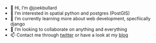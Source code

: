 - 👋 Hi, I’m @joekbullard
- 👀 I’m interested in spatial python and postgres (PostGIS)
- 🌱 I’m currently learning more about web development, specfiically django
- 💞️ I’m looking to collaborate on anything and everything
- 📫 Contact me through [twitter](https:twitter.com/pvtjoeker) or have a look at my [blog](https:joekbullard.xyz)

<!---
joekbullard/joekbullard is a ✨ special ✨ repository because its `README.md` (this file) appears on your GitHub profile.
You can click the Preview link to take a look at your changes.
--->
